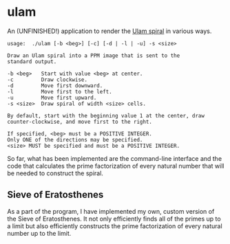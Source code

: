 
ulam
====

An (UNFINISHED!) application to render the
[Ulam spiral](http://en.wikipedia.org/wiki/Ulam_spiral) in various ways.

    usage:  ./ulam [-b <beg>] [-c] [-d | -l | -u] -s <size>
    
    Draw an Ulam spiral into a PPM image that is sent to the
    standard output.
    
    -b <beg>   Start with value <beg> at center.
    -c         Draw clockwise.
    -d         Move first downward.
    -l         Move first to the left.
    -u         Move first upward.
    -s <size>  Draw spiral of width <size> cells.
    
    By default, start with the beginning value 1 at the center, draw
    counter-clockwise, and move first to the right.
    
    If specified, <beg> must be a POSITIVE INTEGER.
    Only ONE of the directions may be specified.
    <size> MUST be specified and must be a POSITIVE INTEGER.

So far, what has been implemented are the command-line interface and the code
that calculates the prime factorization of every natural number that will be
needed to construct the spiral.

Sieve of Eratosthenes
---------------------

As a part of the program, I have implemented my own, custom version of the
Sieve of Eratosthenes. It not only efficiently finds all of the primes up to a
limit but also efficiently constructs the prime factorization of every natural
number up to the limit.

